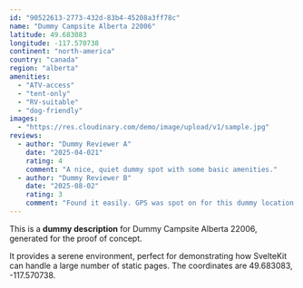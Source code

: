 ```yaml
---
id: "90522613-2773-432d-83b4-45208a3ff78c"
name: "Dummy Campsite Alberta 22006"
latitude: 49.683083
longitude: -117.570738
continent: "north-america"
country: "canada"
region: "alberta"
amenities:
  - "ATV-access"
  - "tent-only"
  - "RV-suitable"
  - "dog-friendly"
images:
  - "https://res.cloudinary.com/demo/image/upload/v1/sample.jpg"
reviews:
  - author: "Dummy Reviewer A"
    date: "2025-04-021"
    rating: 4
    comment: "A nice, quiet dummy spot with some basic amenities."
  - author: "Dummy Reviewer B"
    date: "2025-08-02"
    rating: 3
    comment: "Found it easily. GPS was spot on for this dummy location."
---
```


This is a **dummy description** for Dummy Campsite Alberta 22006, generated for the proof of concept.

It provides a serene environment, perfect for demonstrating how SvelteKit can handle a large number of static pages. The coordinates are 49.683083, -117.570738.
